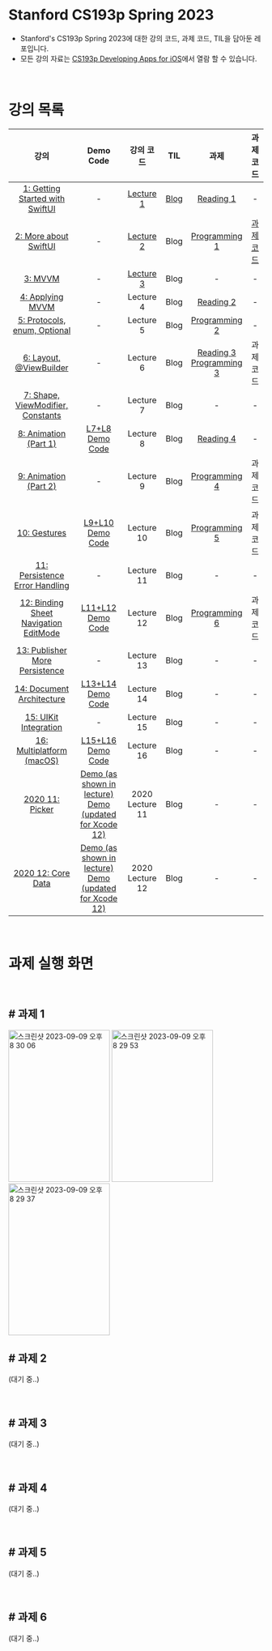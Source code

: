 # Stanford CS193p Spring 2023
- Stanford's CS193p Spring 2023에 대한 강의 코드, 과제 코드, TIL을 담아둔 레포입니다.
- 모든 강의 자료는 [CS193p Developing Apps for iOS](https://cs193p.sites.stanford.edu/2023)에서 열람 할 수 있습니다.
<br>

# 강의 목록
| 강의 | Demo Code | 강의 코드 | TIL | 과제 | 과제 코드 |
| :-----: | :-------: | :---: | :------: | :-----------: | :----------: |
| [1: Getting Started with SwiftUI](https://www.youtube.com/watch?v=n1qabtjZ_jg) | - | [Lecture 1](https://github.com/Rob-Yoo/Stanford-CS193p-2023/tree/Lecture_1) | [Blog](https://rob-coding.tistory.com/12) |[Reading 1](https://cs193p.sites.stanford.edu/sites/g/files/sbiybj16636/files/media/file/r1_0.pdf) | - |
| [2: More about SwiftUI](https://www.youtube.com/watch?v=sXiD-2XrkKQ) | - | [Lecture 2](https://github.com/Rob-Yoo/Stanford-CS193p-2023/tree/Lecture_2) | Blog | [Programming 1](https://cs193p.sites.stanford.edu/sites/g/files/sbiybj16636/files/media/file/a1_0.pdf) | [과제 코드](https://github.com/Rob-Yoo/Stanford-CS193p-2023/tree/Assignment_1) |
| [3: MVVM](https://www.youtube.com/watch?v=W1ymVx6dmvc) | - | [Lecture 3](https://github.com/Rob-Yoo/Stanford-CS193p-2023/tree/Lecture_3) | Blog | - | - |
| [4: Applying MVVM](https://www.youtube.com/watch?v=4CkEVfdqjLw) | - | Lecture 4 | Blog | [Reading 2](https://cs193p.sites.stanford.edu/sites/g/files/sbiybj16636/files/media/file/r2_1.pdf) | - |
| [5: Protocols, enum, Optional](https://www.youtube.com/watch?v=F1x-H8kEwo8) | - | Lecture 5 | Blog | [Programming 2](https://cs193p.sites.stanford.edu/sites/g/files/sbiybj16636/files/media/file/a2_1.pdf) | - |
| [6: Layout, @ViewBuilder](https://www.youtube.com/watch?v=fYlMD9llu7w) | - | Lecture 6 | Blog | [Reading 3](https://cs193p.sites.stanford.edu/sites/g/files/sbiybj16636/files/media/file/r3.pdf)<br>[Programming 3](https://cs193p.sites.stanford.edu/sites/g/files/sbiybj16636/files/media/file/a3_2.pdf) | 과제 코드 |
| [7: Shape, ViewModifier, Constants](https://www.youtube.com/watch?v=KR7DXJYhkBw) | - | Lecture 7 | Blog | - | - |
| [8: Animation (Part 1)](https://www.youtube.com/watch?v=L7hmw4ISh1A) | [L7+L8 Demo Code](https://web.stanford.edu/class/cs193p/Spring2021/MemorizeL8.zip) | Lecture 8 | Blog | [Reading 4](https://cs193p.sites.stanford.edu/sites/g/files/sbiybj16636/files/media/file/r4.pdf) | - |
| [9: Animation (Part 2)](https://www.youtube.com/watch?v=RCwmYEis5nA) | - | Lecture 9 | Blog | [Programming 4](https://cs193p.sites.stanford.edu/sites/g/files/sbiybj16636/files/media/file/a4_1.pdf) | 과제 코드 |
| [10: Gestures](https://youtu.be/iszjyoo3SYI) | [L9+L10 Demo Code](https://web.stanford.edu/class/cs193p/Spring2021/EmojiArtL10.zip) | Lecture 10 | Blog | [Programming 5](https://cs193p.sites.stanford.edu/sites/g/files/sbiybj16636/files/media/file/assignment_5_0.pdf) | 과제 코드 |
| [11: Persistence Error Handling](https://youtu.be/pT5yiBu2xbU) |  - | Lecture 11 | Blog | - | - |
| [12: Binding Sheet Navigation EditMode](https://youtu.be/s3tMkz1clOA) | [L11+L12 Demo Code](https://web.stanford.edu/class/cs193p/Spring2021/EmojiArtL12.zip) | Lecture 12 | Blog | [Programming 6](https://cs193p.sites.stanford.edu/sites/g/files/sbiybj16636/files/media/file/assignment_6.pdf) | 과제 코드 |
| [13: Publisher More Persistence](https://youtu.be/wX3ruVLlWPg) | - | Lecture 13 | Blog | - | - |
| [14: Document Architecture](https://youtu.be/Ou25reI71zU) | [L13+L14 Demo Code](https://web.stanford.edu/class/cs193p/Spring2021/EmojiArtL14.zip) | Lecture 14 | Blog | - | - |
| [15: UIKit Integration](https://youtu.be/ba7sJ74vDtA) | - | Lecture 15 | Blog | -| - |
| [16: Multiplatform (macOS)](https://youtu.be/At6M7nUQ09E) | [L15+L16 Demo Code](https://web.stanford.edu/class/cs193p/Spring2021/EmojiArtL16.zip)| Lecture 16 |  Blog | - | - |
| [2020 11: Picker ](https://youtu.be/fCfC6m7XUew) | [Demo (as shown in lecture)](https://web.stanford.edu/class/cs193p/Spring2020/EnrouteL11.zip)<br>[Demo (updated for Xcode 12)](https://web.stanford.edu/class/cs193p/Spring2021/EnrouteL11.Xcode12.zip) | 2020 Lecture 11 | Blog | - | - |
| [2020 12: Core Data](https://youtu.be/yOhyOpXvaec) | [Demo (as shown in lecture)](https://web.stanford.edu/class/cs193p/Spring2020/EnrouteL12.zip)<br>[Demo (updated for Xcode 12)](https://web.stanford.edu/class/cs193p/Spring2021/EnrouteL12.Xcode12.zip) | 2020 Lecture 12 | Blog | - | - |

<br>

# 과제 실행 화면
<br>

## # 과제 1
<img width="200" height="300" alt="스크린샷 2023-09-09 오후 8 30 06" src="https://github.com/Rob-Yoo/Stanford-CS193p-2023/assets/60279483/ab71cd25-c14a-46dd-8763-c50158bde941">
<img width="200" height="300" alt="스크린샷 2023-09-09 오후 8 29 53" src="https://github.com/Rob-Yoo/Stanford-CS193p-2023/assets/60279483/c5f73983-4269-4567-9f1f-008890a65947">
<img width="200" height="300" alt="스크린샷 2023-09-09 오후 8 29 37" src="https://github.com/Rob-Yoo/Stanford-CS193p-2023/assets/60279483/511fb29d-0c61-4360-8299-40c26dd9151a">


<br>

## # 과제 2
(대기 중..)

<br>

## # 과제 3
(대기 중..)

<br>

## # 과제 4
(대기 중..)

<br>

## # 과제 5
(대기 중..)

<br>

## # 과제 6
(대기 중..)
